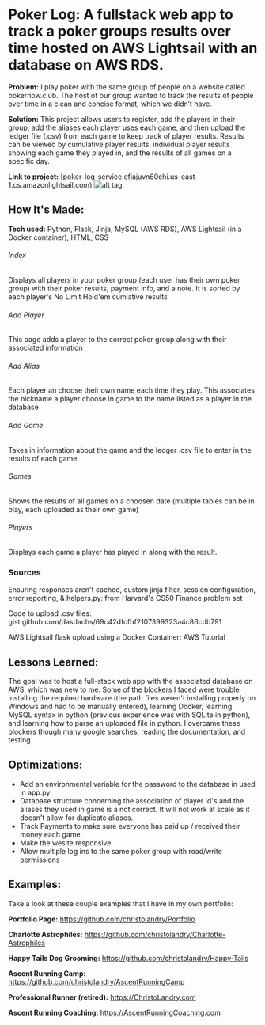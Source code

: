 # Poker Log: A fullstack web app to track a poker groups results over time hosted on AWS Lightsail with an database on AWS RDS.

**Problem:** I play poker with the same group of people on a website called pokernow.club.  The host of our group wanted to track the results of people over time in a clean and concise format, which we didn’t have. 

**Solution:**
This project allows users to register, add the players in their group, add the aliases each player uses each game, and then upload the ledger file (.csv) from each game to keep track of player results.  Results can be viewed by cumulative player results, individual player results showing each game they played in, and the results of all games on a specific day.

**Link to project:** [poker-log-service.efjajuvn60chi.us-east-1.cs.amazonlightsail.com)
![alt tag](images/charlotteAstrophiles.gif)

## How It's Made:

**Tech used:** Python, Flask, Jinja, MySQL (AWS RDS), AWS Lightsail (in a Docker container), HTML, CSS

<h6>Index</h6>
<p>Displays all players in your poker group (each user has their own poker group) with their poker results, payment info, and a note.  It is sorted by each player's No Limit Hold'em cumlative results</p>
<h6>Add Player</h6>
<p>This page adds a player to the correct poker group along with their associated information</p>
<h6>Add Alias</h6>
<p>Each player an choose their own name each time they play.  This associates the nickname a player choose in game to the name listed as a player in the database</p>
<h6>Add Game</h6>
<p>Takes in information about the game and the ledger .csv file to enter in the results of each game</p>
<h6>Games</h6>
<p>Shows the results of all games on a choosen date (multiple tables can be in play, each uploaded as their own game)</p>
<h6>Players</h6>
<p>Displays each game a player has played in along with the result.</p>


### Sources
<p>Ensuring responses aren't cached, custom jinja filter, session configuration, error reporting, & helpers.py: from Harvard's CS50 Finance problem set</p>
<p>Code to upload .csv files: gist.github.com/dasdachs/69c42dfcfbf2107399323a4c86cdb791</p>
<p>AWS Lightsail flask upload using a Docker Container: AWS Tutorial</p>

## Lessons Learned:

The goal was to host a full-stack web app with the associated database on AWS, which was new to me.  Some of the blockers I faced were trouble installing the required hardware (the path files weren't installing properly on Windows and had to be manually entered), learning Docker, learning MySQL syntax in python (previous experience was with SQLite in python), and learning how to parse an uploaded file in python.  I overcame these blockers though many google searches, reading the documentation, and testing.

## Optimizations:
<ul>
  <li>Add an environmental variable for the password to the database in used in app.py</li>
  <li>Database structure concerning the association of player Id's and the aliases they used in game is a not correct.  It will not work at scale as it doesn't allow for duplicate aliases.</li>
  <li>Track Payments to make sure everyone has paid up / received their money each game</li>
  <li>Make the wesite responsive</li>
  <li>Allow multiple log ins to the same poker group with read/write permissions</li>
</ul>

## Examples:
Take a look at these couple examples that I have in my own portfolio:

**Portfolio Page:** https://github.com/christolandry/Portfolio

**Charlotte Astrophiles:** https://github.com/christolandry/Charlotte-Astrophiles

**Happy Tails Dog Grooming:** https://github.com/christolandry/Happy-Tails

**Ascent Running Camp:** https://github.com/christolandry/AscentRunningCamp

**Professional Runner (retired):** https://ChristoLandry.com

**Ascent Running Coaching:** https://AscentRunningCoaching.com
